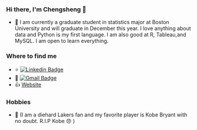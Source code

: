 ### Hi there, I'm Chengsheng 👋 
* 🌱  I am currently a graduate student in statistics major at Boston University and will graduate in December this year. I love anything about data and Python is         my first language. I am also good at R, Tableau,and MySQL. I am open to learn everything. 
 ### Where to find me 
  * :star:    [![Linkedin Badge](https://img.shields.io/badge/-ChengshengDeng-blue?style=flat-square&logo=Linkedin&logoColor=white&link=https://www.linkedin.com/in/ChengshengDeng/)](https://linkedin.com/in/ChengshengDeng) 
  * :e-mail:  [![Gmail Badge](https://img.shields.io/badge/-dylanden@bu.edu-c14438?style=flat-square&logo=Gmail&logoColor=white&link=mailto:dylanden@bu.edu)](mailto:dylanden@bu.edu) 
  * :+1:  [Website](https://dengchengsheng.netlify.com/) 
  ### Hobbies 
  *  :basketball: (I am a diehard Lakers fan and my favorite player is Kobe Bryant with no doubt. R.I.P Kobe :disappointed: ) 
<!--
**ChengshengDeng/ChengshengDeng** is a ✨ _special_ ✨ repository because its `README.md` (this file) appears on your GitHub profile.

Here are some ideas to get you started:

- 🔭 I’m currently working on ...
- 🌱 I’m currently learning ...
- 👯 I’m looking to collaborate on ...
- 🤔 I’m looking for help with ...
- 💬 Ask me about ...
- 📫 How to reach me: ...
- 😄 Pronouns: ...
- ⚡ Fun fact: ...
-->
